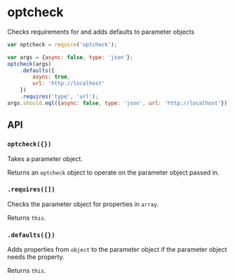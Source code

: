 # optcheck

Checks requirements for and adds defaults to parameter objects

```javascript
var optcheck = require('optcheck');

var args = {async: false, type: 'json'};
optcheck(args)
    .defaults({
        async: true,
        url: 'http://localhost'
    })
    .requires('type', 'url');
args.should.eql({async: false, type: 'json', url: 'http://localhost'});
```

## API

### `optcheck({})`

Takes a parameter object. 

Returns an `optcheck` object to operate on the parameter object passed in.

### `.requires([])`

Checks the parameter object for properties in `array`.

Returns `this`.

### `.defaults({})`

Adds properties from `object` to the parameter object if the parameter object needs the property.

Returns `this`.
